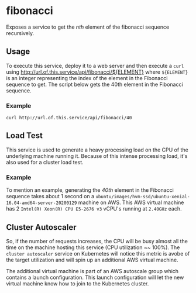 # fibonacci

Exposes a service to get the *nth* element of the fibonacci sequence recursively. 

## Usage

To execute this service, deploy it to a web server and then execute a `curl` using http://url.of.this.service/api/fibonacci/${ELEMENT} where `${ELEMENT}` is an integer representing the index of the element in the Fibonacci sequence to get. The script below gets the 40th element in the Fibonacci sequence.


### Example

```
curl http://url.of.this.service/api/fibonacci/40
```

## Load Test

This service is used to generate a heavy processing load on the CPU of the underlying machine running it. Because of this intense processing load, it's also used for a  cluster load test.

### Example 
To mention an example, generating the *40th* element in the Fibonacci sequence takes about 1 second on a `ubuntu/images/hvm-ssd/ubuntu-xenial-16.04-amd64-server-20200129` machine on AWS. This AWS virtual machine has 2 `Intel(R) Xeon(R) CPU E5-2676 v3` vCPU's running at `2.40GHz` each.

## Cluster Autoscaler
So, if the number of requests increases, the CPU will be busy almost all the time on the machine hosting this service (CPU utilization ~~ 100%). The `cluster autoscaler` service on Kubernetes will notice this metric is avobe of the target utilization and will spin up an additional AWS virtual machine.

The additional virtual machine is part of an AWS autoscale group which contains a launch configuration. This launch configuration will let the new virtual machine know how to join to the Kubernetes cluster.